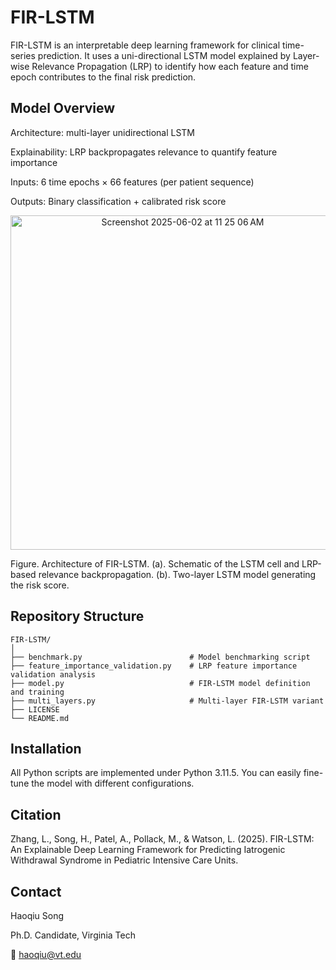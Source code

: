 # FIR-LSTM
FIR-LSTM is an interpretable deep learning framework for clinical time-series prediction.
It uses a uni-directional LSTM model explained by Layer-wise Relevance Propagation (LRP) to identify how each feature and time epoch contributes to the final risk prediction.

## Model Overview

Architecture: multi-layer unidirectional LSTM

Explainability: LRP backpropagates relevance to quantify feature importance

Inputs: 6 time epochs × 66 features (per patient sequence)

Outputs: Binary classification + calibrated risk score

<div align="center">
	<img width="535" alt="Screenshot 2025-06-02 at 11 25 06 AM" loc="center" src="https://github.com/user-attachments/assets/ea57ef88-c95d-440b-886e-55c680f2b8de" />
</div>

Figure. Architecture of FIR-LSTM. (a). Schematic of the LSTM cell and LRP-based relevance backpropagation.
(b). Two-layer LSTM model generating the risk score.

## Repository Structure

```
FIR-LSTM/
│
├── benchmark.py                  		# Model benchmarking script
├── feature_importance_validation.py	# LRP feature importance validation analysis
├── model.py							# FIR-LSTM model definition and training
├── multi_layers.py						# Multi-layer FIR-LSTM variant
├── LICENSE
└── README.md
```

## Installation

All Python scripts are implemented under Python 3.11.5. You can easily fine-tune the model with different configurations.

## Citation

Zhang, L., Song, H., Patel, A., Pollack, M., & Watson, L. (2025). FIR-LSTM: An Explainable Deep Learning Framework for Predicting Iatrogenic Withdrawal Syndrome in Pediatric Intensive Care Units.

## Contact

Haoqiu Song

Ph.D. Candidate, Virginia Tech

📧 haoqiu@vt.edu
